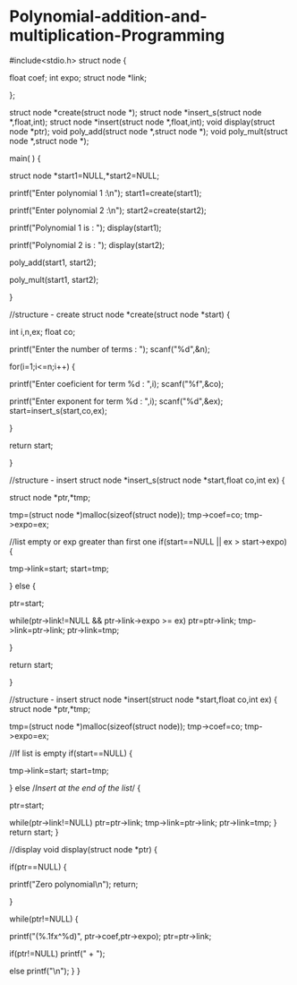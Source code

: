 # Polynomial-addition-and-multiplication-Programming
#include<stdio.h>
struct node
{

float coef;
int expo;
struct node *link;
 
};

struct node *create(struct node *);
struct node *insert_s(struct node *,float,int);
struct node *insert(struct node *,float,int);
void display(struct node *ptr);
void poly_add(struct node *,struct node *);
void poly_mult(struct node *,struct node *);

main( )
{
 
 struct node *start1=NULL,*start2=NULL;
 
 printf("Enter polynomial 1 :\n");
 start1=create(start1);
 
 printf("Enter polynomial 2 :\n");
 start2=create(start2);
 
 printf("Polynomial 1 is : ");
 display(start1);
 
 printf("Polynomial 2 is : ");
 display(start2);
 
 poly_add(start1, start2);
 
 poly_mult(start1, start2);
 
}

//structure - create
struct node *create(struct node *start)
{
 
 int i,n,ex;
 float co;
 
 printf("Enter the number of terms : ");
 scanf("%d",&n);
 
 for(i=1;i<=n;i++)
 {
 
 printf("Enter coeficient for term %d : ",i);
 scanf("%f",&co);
 
 printf("Enter exponent for term %d : ",i);
 scanf("%d",&ex);
 start=insert_s(start,co,ex);
 
}
 
 return start;
 
}

//structure - insert
struct node *insert_s(struct node *start,float co,int ex)
{
 
 struct node *ptr,*tmp;
 
 tmp=(struct node *)malloc(sizeof(struct node));
 tmp->coef=co;
 tmp->expo=ex;
 
 //list empty or exp greater than first one
 if(start==NULL || ex > start->expo)
 {
 
 tmp->link=start;
 start=tmp;
 
 }
 else
 {
 
 ptr=start;
 
 while(ptr->link!=NULL && ptr->link->expo >= ex)
 ptr=ptr->link;
 tmp->link=ptr->link;
 ptr->link=tmp;
 
}
 
 return start;
 
}

//structure - insert
struct node *insert(struct node *start,float co,int ex)
{
 struct node *ptr,*tmp;
 
 tmp=(struct node *)malloc(sizeof(struct node));
 tmp->coef=co;
 tmp->expo=ex;
 
 //If list is empty
 if(start==NULL)
 {
 
 tmp->link=start;
 start=tmp;
 
 }
 else /*Insert at the end of the list*/
 {
 
 ptr=start;
 
 while(ptr->link!=NULL)
 ptr=ptr->link;
 tmp->link=ptr->link;
 ptr->link=tmp;
 }
 return start;
}

//display
void display(struct node *ptr)
{
 
 if(ptr==NULL)
 {
 
 printf("Zero polynomial\n");
 return;
 
 }
 
 while(ptr!=NULL)
 {
 
 printf("(%.1fx^%d)", ptr->coef,ptr->expo);
 ptr=ptr->link;
 
 if(ptr!=NULL)
 printf(" + ");
 
 else
 printf("\n");
 }
 }

